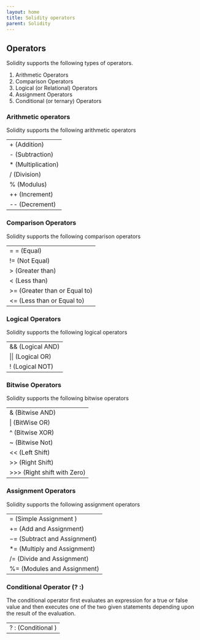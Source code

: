 ```yaml
---
layout: home
title: Solidity operators
parent: Solidity
---
```


## Operators

Solidity supports the following types of operators.

1. Arithmetic Operators
2. Comparison Operators
3. Logical (or Relational) Operators
4. Assignment Operators
5. Conditional (or ternary) Operators

### Arithmetic operators

Solidity supports the following arithmetic operators
 
<table> 
  <tr><td> + (Addition)</td></tr>
  <tr><td>  - (Subtraction)</td></tr>
  <tr><td>  * (Multiplication)</td></tr>
  <tr><td>  / (Division)</td></tr>
  <tr><td>   % (Modulus)</td></tr>
  <tr><td>  ++ (Increment)</td></tr>
  <tr><td>  -- (Decrement)</td></tr>
</table>

### Comparison Operators

Solidity supports the following comparison operators

<table> 
  <tr><td>  = = (Equal)</td></tr>
  <tr><td>  != (Not Equal)</td></tr>
  <tr><td>   > (Greater than)</td></tr>
  <tr><td>  < (Less than)</td></tr>
  <tr><td>  >= (Greater than or Equal to)</td></tr>
  <tr><td>  <= (Less than or Equal to)</td></tr>
</table>

### Logical Operators

Solidity supports the following logical operators
<table>
<tr><td> && (Logical AND) </td></tr>
<tr><td> || (Logical OR) </td></tr>
<tr><td> ! (Logical NOT) </td></tr>
</table>

### Bitwise Operators

Solidity supports the following bitwise operators 

<table>
<tr><td> & (Bitwise AND)</td></tr>
<tr><td> | (BitWise OR)</td></tr>
<tr><td> ^ (Bitwise XOR)</td></tr>
<tr><td> ~ (Bitwise Not)</td></tr>
<tr><td> << (Left Shift)</td></tr>
<tr><td> >> (Right Shift)</td></tr>
<tr><td> >>> (Right shift with Zero)</td></tr>
</table>

### Assignment Operators

Solidity supports the following assignment operators

<table>
<tr><td> = (Simple Assignment )</td></tr>
<tr><td> += (Add and Assignment)</td></tr>
<tr><td> −= (Subtract and Assignment)</td></tr>
<tr><td> *= (Multiply and Assignment) </td></tr>
<tr><td> /= (Divide and Assignment)</td></tr>
<tr><td> %= (Modules and Assignment) </td></tr>
</table>

### Conditional Operator (? :)

The conditional operator first evaluates an expression for a true or false value and then executes one of the two given statements depending upon the result of the evaluation.
<table>
<tr><td> ? : (Conditional ) </td></tr>
</table>
